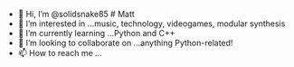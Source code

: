 - 👋 Hi, I’m @solidsnake85 # Matt
- 👀 I’m interested in ...music, technology, videogames, modular synthesis
- 🌱 I’m currently learning ...Python and C++
- 💞️ I’m looking to collaborate on ...anything Python-related!
- 📫 How to reach me ...

<!---
solidsnake85/solidsnake85 is a ✨ special ✨ repository because its `README.md` (this file) appears on your GitHub profile.
You can click the Preview link to take a look at your changes.
--->
